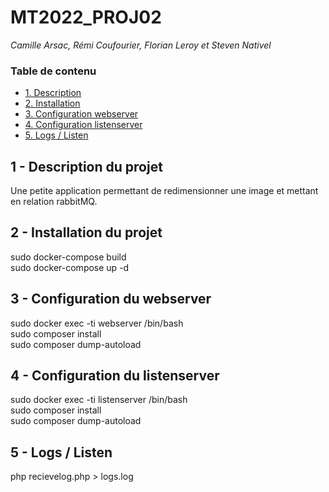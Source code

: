 # MT2022_PROJ02
*Camille Arsac, Rémi Coufourier, Florian Leroy et Steven Nativel*

### Table de contenu

* [1. Description](#description)
* [2. Installation](#installation)
* [3. Configuration webserver](#configuration-webserver)
* [4. Configuration listenserver](#configuration-listenserver)
* [5. Logs / Listen](#logs-listen)


## 1 - Description du projet
<a name="description"/>
Une petite application permettant de redimensionner une image et mettant en relation rabbitMQ.

## 2 - Installation du projet
<a name="installation"/>

sudo docker-compose build  
sudo docker-compose up -d  

## 3 - Configuration du webserver
<a name="configuration-webserver"/>

sudo docker exec -ti webserver /bin/bash  
sudo composer install  
sudo composer dump-autoload

## 4 - Configuration du listenserver
<a name="configuration-listenserver"/>

sudo docker exec -ti listenserver /bin/bash  
sudo composer install  
sudo composer dump-autoload


## 5 - Logs / Listen
<a name="logs-listen"/>

php recievelog.php > logs.log
